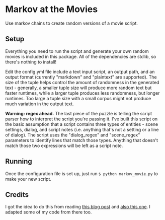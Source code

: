 # Markov at the Movies
Use markov chains to create random versions of a movie script.

## Setup
Everything you need to run the script and generate your own random movies is included in this package. All of the dependencies are stdlib, so there's nothing to install!

Edit the config.yml file include a text input script, an output path, and an output format (currently "markdown" and "plaintext" are supported). The size of the tuple helps control the amount of randomness in the generated text - generally, a smaller tuple size will produce more random text but faster runtimes, while a larger tuple produces less randomness, but longer runtimes. Too large a tuple size with a small corpus might not produce much variation in the output text.

**Warning: regex ahead.** The last piece of the puzzle is telling the script parser how to interpret the script you're passing it. I've built this script on the basic assumption that a script contains three types of entities - scene settings, dialog, and script notes (i.e. anything that's not a setting or a line of dialog). The script uses the "dialog_regex" and "scene_regex" parameters to identify lines that match those types. Anything that doesn't match those two expressions will be left as a script note.

## Running

Once the configuration file is set up, just run `$ python markov_movie.py` to make your new script.

## Credits

I got the idea to do this from reading [this blog post](http://mbutler.org/projects/the-markov-chain-gang/) and [also this one](http://agiliq.com/blog/2009/06/generating-pseudo-random-text-with-markov-chains-u/). I adapted some of my code from there too.